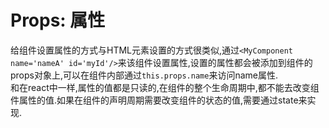 # Props: 属性

给组件设置属性的方式与HTML元素设置的方式很类似,通过`<MyComponent name='nameA' id='myId'/>`来该组件设置属性,设置的属性都会被添加到组件的props对象上,可以在组件内部通过`this.props.name`来访问name属性.  
和在react中一样,属性的值都是只读的,在组件的整个生命周期中,都不能去改变组件属性的值.如果在组件的声明周期需要改变组件的状态的值,需要通过state来实现.
